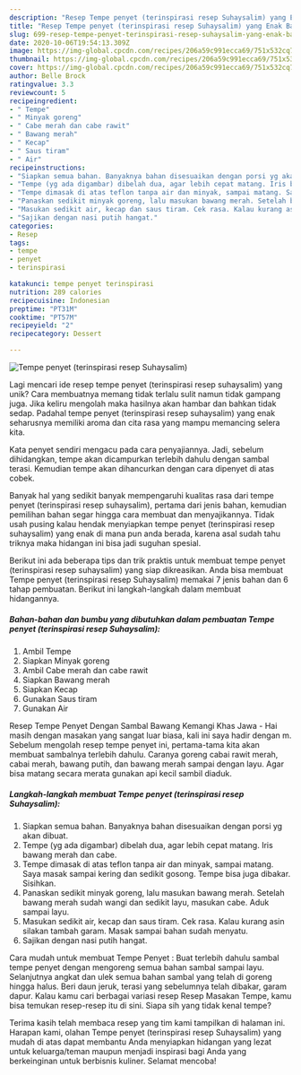 ```yaml
---
description: "Resep Tempe penyet (terinspirasi resep Suhaysalim) yang Enak Banget"
title: "Resep Tempe penyet (terinspirasi resep Suhaysalim) yang Enak Banget"
slug: 699-resep-tempe-penyet-terinspirasi-resep-suhaysalim-yang-enak-banget
date: 2020-10-06T19:54:13.309Z
image: https://img-global.cpcdn.com/recipes/206a59c991ecca69/751x532cq70/tempe-penyet-terinspirasi-resep-suhaysalim-foto-resep-utama.jpg
thumbnail: https://img-global.cpcdn.com/recipes/206a59c991ecca69/751x532cq70/tempe-penyet-terinspirasi-resep-suhaysalim-foto-resep-utama.jpg
cover: https://img-global.cpcdn.com/recipes/206a59c991ecca69/751x532cq70/tempe-penyet-terinspirasi-resep-suhaysalim-foto-resep-utama.jpg
author: Belle Brock
ratingvalue: 3.3
reviewcount: 5
recipeingredient:
- " Tempe"
- " Minyak goreng"
- " Cabe merah dan cabe rawit"
- " Bawang merah"
- " Kecap"
- " Saus tiram"
- " Air"
recipeinstructions:
- "Siapkan semua bahan. Banyaknya bahan disesuaikan dengan porsi yg akan dibuat."
- "Tempe (yg ada digambar) dibelah dua, agar lebih cepat matang. Iris bawang merah dan cabe."
- "Tempe dimasak di atas teflon tanpa air dan minyak, sampai matang. Saya masak sampai kering dan sedikit gosong. Tempe bisa juga dibakar. Sisihkan."
- "Panaskan sedikit minyak goreng, lalu masukan bawang merah. Setelah bawang merah sudah wangi dan sedikit layu, masukan cabe. Aduk sampai layu."
- "Masukan sedikit air, kecap dan saus tiram. Cek rasa. Kalau kurang asin silakan tambah garam. Masak sampai bahan sudah menyatu."
- "Sajikan dengan nasi putih hangat."
categories:
- Resep
tags:
- tempe
- penyet
- terinspirasi

katakunci: tempe penyet terinspirasi 
nutrition: 289 calories
recipecuisine: Indonesian
preptime: "PT31M"
cooktime: "PT57M"
recipeyield: "2"
recipecategory: Dessert

---
```



![Tempe penyet (terinspirasi resep Suhaysalim)](https://img-global.cpcdn.com/recipes/206a59c991ecca69/751x532cq70/tempe-penyet-terinspirasi-resep-suhaysalim-foto-resep-utama.jpg)

Lagi mencari ide resep tempe penyet (terinspirasi resep suhaysalim) yang unik? Cara membuatnya memang tidak terlalu sulit namun tidak gampang juga. Jika keliru mengolah maka hasilnya akan hambar dan bahkan tidak sedap. Padahal tempe penyet (terinspirasi resep suhaysalim) yang enak seharusnya memiliki aroma dan cita rasa yang mampu memancing selera kita.

Kata penyet sendiri mengacu pada cara penyajiannya. Jadi, sebelum dihidangkan, tempe akan dicampurkan terlebih dahulu dengan sambal terasi. Kemudian tempe akan dihancurkan dengan cara dipenyet di atas cobek.

Banyak hal yang sedikit banyak mempengaruhi kualitas rasa dari tempe penyet (terinspirasi resep suhaysalim), pertama dari jenis bahan, kemudian pemilihan bahan segar hingga cara membuat dan menyajikannya. Tidak usah pusing kalau hendak menyiapkan tempe penyet (terinspirasi resep suhaysalim) yang enak di mana pun anda berada, karena asal sudah tahu triknya maka hidangan ini bisa jadi suguhan spesial.


Berikut ini ada beberapa tips dan trik praktis untuk membuat tempe penyet (terinspirasi resep suhaysalim) yang siap dikreasikan. Anda bisa membuat Tempe penyet (terinspirasi resep Suhaysalim) memakai 7 jenis bahan dan 6 tahap pembuatan. Berikut ini langkah-langkah dalam membuat hidangannya.

<!--inarticleads1-->

##### Bahan-bahan dan bumbu yang dibutuhkan dalam pembuatan Tempe penyet (terinspirasi resep Suhaysalim):

1. Ambil  Tempe
1. Siapkan  Minyak goreng
1. Ambil  Cabe merah dan cabe rawit
1. Siapkan  Bawang merah
1. Siapkan  Kecap
1. Gunakan  Saus tiram
1. Gunakan  Air


Resep Tempe Penyet Dengan Sambal Bawang Kemangi Khas Jawa - Hai masih dengan masakan yang sangat luar biasa, kali ini saya hadir dengan m. Sebelum mengolah resep tempe penyet ini, pertama-tama kita akan membuat sambalnya terlebih dahulu. Caranya goreng cabai rawit merah, cabai merah, bawang putih, dan bawang merah sampai dengan layu. Agar bisa matang secara merata gunakan api kecil sambil diaduk. 

<!--inarticleads2-->

##### Langkah-langkah membuat Tempe penyet (terinspirasi resep Suhaysalim):

1. Siapkan semua bahan. Banyaknya bahan disesuaikan dengan porsi yg akan dibuat.
1. Tempe (yg ada digambar) dibelah dua, agar lebih cepat matang. Iris bawang merah dan cabe.
1. Tempe dimasak di atas teflon tanpa air dan minyak, sampai matang. Saya masak sampai kering dan sedikit gosong. Tempe bisa juga dibakar. Sisihkan.
1. Panaskan sedikit minyak goreng, lalu masukan bawang merah. Setelah bawang merah sudah wangi dan sedikit layu, masukan cabe. Aduk sampai layu.
1. Masukan sedikit air, kecap dan saus tiram. Cek rasa. Kalau kurang asin silakan tambah garam. Masak sampai bahan sudah menyatu.
1. Sajikan dengan nasi putih hangat.


Cara mudah untuk membuat Tempe Penyet : Buat terlebih dahulu sambal tempe penyet dengan mengoreng semua bahan sambal sampai layu. Selanjutnya angkat dan ulek semua bahan sambal yang telah di goreng hingga halus. Beri daun jeruk, terasi yang sebelumnya telah dibakar, garam dapur. Kalau kamu cari berbagai variasi resep Resep Masakan Tempe, kamu bisa temukan resep-resep itu di sini. Siapa sih yang tidak kenal tempe? 

Terima kasih telah membaca resep yang tim kami tampilkan di halaman ini. Harapan kami, olahan Tempe penyet (terinspirasi resep Suhaysalim) yang mudah di atas dapat membantu Anda menyiapkan hidangan yang lezat untuk keluarga/teman maupun menjadi inspirasi bagi Anda yang berkeinginan untuk berbisnis kuliner. Selamat mencoba!
